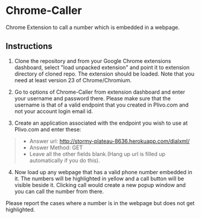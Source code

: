 Chrome-Caller
=============

Chrome Extension to call a number which is embedded in a webpage. 

Instructions
------------

1. Clone the repository and from your Google Chrome extensions dashboard, select "load unpacked extension" and point it to extension directory of cloned repo. The extension should be loaded. Note that you need at least version 23 of Chrome/Chromium.

2. Go to options of Chrome-Caller from extension dashboard and enter your username and password there. Please make sure that the username is that of a valid endpoint that you created in Plivo.com and not your account login email id.

3. Create an application associated with the endpoint you wish to use at Plivo.com and enter these:
>* Answer url: http://stormy-plateau-8636.herokuapp.com/dialxml/
>* Answer Method: GET
>* Leave all the other fields blank.(Hang up url is filled up automatically if you do this).

4. Now load up any webpage that has a valid phone number embedded in it. The numbers will be highlighted in yellow and a call button will be visible beside it. Clicking call would create a new popup window and you can call the number from there. 

Please report the cases where a number is in the webpage but does not get highlighted.